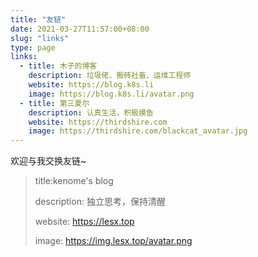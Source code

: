 ```yaml
---
title: "友链"
date: 2021-03-27T11:57:00+08:00
slug: "links"
type: page
links:
  - title: 木子的博客
    description: 垃圾佬、搬砖社畜、运维工程师
    website: https://blog.k8s.li
    image: https://blog.k8s.li/avatar.png
  - title: 第三夏尔
    description: 认真生活，积极摸鱼
    website: https://thirdshire.com
    image: https://thirdshire.com/blackcat_avatar.jpg
---
```


欢迎与我交换友链~



> title:kenome's blog
>
> description: 独立思考，保持清醒
>
> website: https://lesx.top
>
> image: https://img.lesx.top/avatar.png